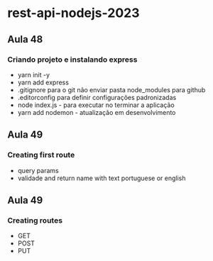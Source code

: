 # rest-api-nodejs-2023

<h2>Aula 48</h2>

<h3>Criando projeto e instalando express</h3>

- yarn init -y
- yarn add express
- .gitignore para o git não enviar pasta node_modules para github
- .editorconfig para definir configurações padronizadas
- node index.js - para executar no terminar a aplicação
- yarn add nodemon - atualização em desenvolvimento

<h2>Aula 49</h2>

<h3>Creating first route</h3>

- query params
- validade and return name with text portuguese or english

<h2>Aula 49</h2>

<h3>Creating routes</h3>

- GET
- POST
- PUT
